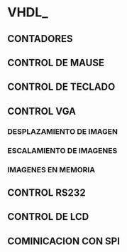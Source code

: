 # VHDL_

## CONTADORES

##  CONTROL DE MAUSE

## CONTROL DE TECLADO 

## CONTROL VGA
### DESPLAZAMIENTO DE IMAGEN
### ESCALAMIENTO DE IMAGENES
### IMAGENES EN MEMORIA

## CONTROL RS232

## CONTROL DE LCD

## COMINICACION CON SPI 
